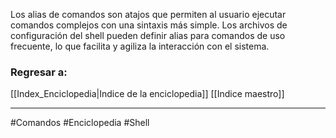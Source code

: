 Los alias de comandos son atajos que permiten al usuario ejecutar comandos complejos con una sintaxis más simple. Los archivos de configuración del shell pueden definir alias para comandos de uso frecuente, lo que facilita y agiliza la interacción con el sistema.
### Regresar a:
[[Index_Enciclopedia|Indice de la enciclopedia]]
[[Indice maestro]]

---
#Comandos #Enciclopedia #Shell 
